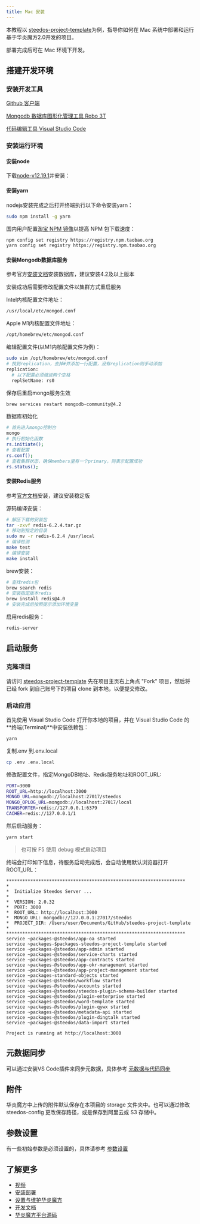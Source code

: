 ```yaml
---
title: Mac 安装
---
```


本教程以 [steedos-project-template](https://github.com/steedos/steedos-project-template/tree/2.0)为例，指导你如何在 Mac 系统中部署和运行基于华炎魔方2.0开发的项目。

部署完成后可在 Mac 环境下开发。

## 搭建开发环境

### 安装开发工具

[Github 客户端](https://desktop.github.com/)

[Mongodb 数据库图形化管理工具 Robo 3T](https://robomongo.org/download)

[代码编辑工具 Visual Studio Code](https://code.visualstudio.com/)

### 安装运行环境

#### 安装node
下载[node-v12.19.1](https://nodejs.org/download/release/v12.19.1/node-v12.19.1.pkg)并安装：

#### 安装yarn
nodejs安装完成之后打开终端执行以下命令安装yarn：

```bash
sudo npm install -g yarn
```

国内用户配置[淘宝 NPM 镜像](https://developer.aliyun.com/mirror/NPM)以提高 NPM 包下载速度：

```bash
npm config set registry https://registry.npm.taobao.org
yarn config set registry https://registry.npm.taobao.org
```

#### 安装Mongodb数据库服务
参考官方[安装文档](https://docs.mongodb.com/v4.2/tutorial/install-mongodb-on-os-x/)安装数据库，建议安装4.2及以上版本

安装成功后需要修改配置文件以集群方式重启服务

Intel内核配置文件地址：
```bash
/usr/local/etc/mongod.conf
```

Apple M1内核配置文件地址：
```bash
/opt/homebrew/etc/mongod.conf
```

编辑配置文件(以M1内核配置文件为例)：
```bash
sudo vim /opt/homebrew/etc/mongod.conf
# 找到replication，去掉#并添加一行配置，没有replication则手动添加
replication: 
  # 以下配置必须缩进两个空格
  replSetName: rs0
```

保存后重启mongo服务生效
```bash
brew services restart mongodb-community@4.2
```

数据库初始化
```bash
# 首先进入mongo控制台
mongo
# 执行初始化函数
rs.initiate();
# 查看配置
rs.conf();
# 查看集群状态，确保members里有一个primary，则表示配置成功
rs.status();
```
#### 安装Redis服务
参考[官方文档](https://redis.io/download)安装，建议安装稳定版

源码编译安装：
```bash
# 解压下载的安装包
tar -zxvf redis-6.2.4.tar.gz
# 移动到指定的目录
sudo mv -r redis-6.2.4 /usr/local
# 编译检测
make test
# 编译安装
make install
```

brew安装：
```bash
# 查找redis包
brew search redis
# 安装指定版本redis
brew install redis@4.0
# 安装完成后按照提示添加环境变量
```

启用redis服务：
```bash
redis-server
```

## 启动服务

### 克隆项目

请访问 [steedos-project-template](https://github.com/steedos/steedos-project-template/tree/2.0) 先在项目主页右上角点 "Fork" 项目，然后将已经 fork 到自己账号下的项目 clone 到本地，以便提交修改。

### 启动应用

首先使用 Visual Studio Code 打开你本地的项目，并在 Visual Studio Code 的**终端(Terminal)**中安装依赖包：

```bash
yarn
```

复制.env 到.env.local
```bash
cp .env .env.local
```

修改配置文件，指定MongoDB地址、Redis服务地址和ROOT_URL:
```bash
PORT=3000
ROOT_URL=http://localhost:3000
MONGO_URL=mongodb://localhost:27017/steedos
MONGO_OPLOG_URL=mongodb://localhost:27017/local
TRANSPORTER=redis://127.0.0.1:6379
CACHER=redis://127.0.0.1/1
```

然后启动服务：

```bash
yarn start
```

> 也可按 F5 使用 debug 模式启动项目

终端会打印如下信息，待服务启动完成后，会自动使用默认浏览器打开 ROOT_URL：

```
*******************************************************************
*
*  Initialize Steedos Server ...
*
*  VERSION: 2.0.32
*  PORT: 3000
*  ROOT_URL: http://localhost:3000
*  MONGO_URL: mongodb://127.0.0.1:27017/steedos
*  PROJECT_DIR: /Users/user/Documents/GitHub/steedos-project-template
*
*******************************************************************
service ~packages-@steedos/app-oa started
service ~packages-$packages-steedos-project-template started
service ~packages-@steedos/app-admin started
service ~packages-@steedos/service-charts started
service ~packages-@steedos/app-contracts started
service ~packages-@steedos/app-okr-management started
service ~packages-@steedos/app-project-management started
service ~packages-standard-objects started
service ~packages-@steedos/workflow started
service ~packages-@steedos/accounts started
service ~packages-@steedos/steedos-plugin-schema-builder started
service ~packages-@steedos/plugin-enterprise started
service ~packages-@steedos/word-template started
service ~packages-@steedos/plugin-qywx started
service ~packages-@steedos/metadata-api started
service ~packages-@steedos/plugin-dingtalk started
service ~packages-@steedos/data-import started

Project is running at http://localhost:3000
```

## 元数据同步

可以通过安装VS Code插件来同步元数据，具体参考 [元数据与代码同步](/developer/dx/dx_vscode_install)

## 附件

华炎魔方中上传的附件默认保存在本项目的 storage 文件夹中。也可以通过修改 steedos-config 更改保存路径，或是保存到阿里云或 S3 存储中。

## 参数设置

有一些初始参数是必须设置的，具体请参考 [参数设置](/help/deploy/steedos-config)

## 了解更多

- [视频](https://www.steedos.com/videos/)
- [安装部署](https://www.steedos.com/help/deploy/)
- [设置与维护华炎魔方](https://www.steedos.com/help/admin)
- [开发文档](https://www.steedos.com/developer)
- [华炎魔方平台源码](https://github.com/steedos/steedos-platform/)
